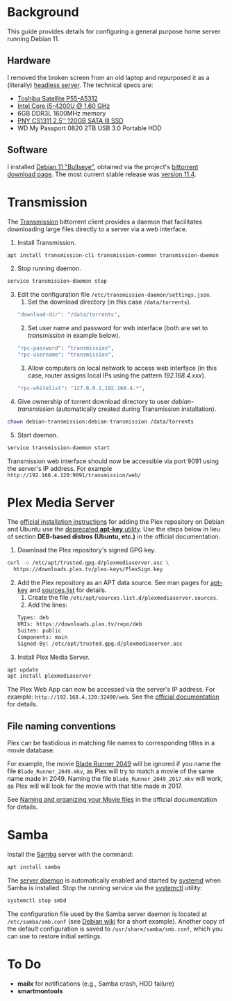 # Background
This guide provides details for configuring a general purpose home server running Debian 11.

## Hardware
I removed the broken screen from an old laptop and repurposed it as a (literally) [headless server](https://en.wikipedia.org/wiki/Headless_computer). The technical specs are:
* [Toshiba Satellite P55-A5312](https://support.dynabook.com/support/modelHome?freeText=1200006797)
* [Intel Core i5-4200U @ 1.60 GHz](https://www.intel.com/content/www/us/en/products/sku/75459/intel-core-i54200u-processor-3m-cache-up-to-2-60-ghz/specifications.html)
* 6GB DDR3L 1600MHz memory
* [PNY CS1311 2.5'' 120GB SATA III SSD](https://www.pny.com/SSD-CS1311?sku=SSD7CS1311-120-RB)
* WD My Passport 0820 2TB USB 3.0 Portable HDD

## Software
I installed [Debian 11 "Bullseye"](https://wiki.debian.org/DebianBullseye), obtained via the project's [bittorrent download page](https://cdimage.debian.org/debian-cd/current-live/amd64/bt-hybrid/). The most current stable release was [version 11.4](https://www.debian.org/News/2022/20220709).


# Transmission
The [Transmission](https://transmissionbt.com/) bittorrent client provides a daemon that facilitates downloading large files directly to a server via a web interface.

1. Install Transmission.
```bash
apt install transmission-cli transmission-common transmission-daemon
```
2. Stop running daemon.
```bash
service transmission-daemon stop
```
3. Edit the configuration file `/etc/transmission-daemon/settings.json`.
    1. Set the download directory (in this case `/data/torrents`).
    ```bash
    "download-dir": "/data/torrents",
    ```
    2. Set user name and password for web interface (both are set to *transmission* in example below).
    ```bash
    "rpc-password": "transmission",
    "rpc-username": "transmission",
    ```
    3. Allow computers on local network to access web interface (in this case, router assigns local IPs using the pattern *192.168.4.xxx*).
    ```bash
    "rpc-whitelist": "127.0.0.1,192.168.4.*",
    ```
4. Give ownership of torrent download directory to user *debian-transmission* (automatically created during Transmission installation).
```bash
chown debian-transmission:debian-transmission /data/torrents
```
5. Start daemon.
```bash
service transmission-daemon start
```

Transmission web interface should now be accessible via port 9091 using the server's IP address. For example `http://192.168.4.120:9091/transmission/web/`


# Plex Media Server
The [official installation instructions](https://support.plex.tv/articles/235974187-enable-repository-updating-for-supported-linux-server-distributions/) for adding the Plex repository on Debian and Ubuntu use the [deprecated **apt-key** utility](https://manpages.debian.org/bullseye/apt/apt-key.8.en.html). Use the steps below in lieu of section **DEB-based distros (Ubuntu, etc.)** in the official documentation.
1. Download the Plex repository's signed GPG key.
```bash
curl -o /etc/apt/trusted.gpg.d/plexmediaserver.asc \
  https://downloads.plex.tv/plex-keys/PlexSign.key
```
2. Add the Plex repository as an APT data source. See man pages for [apt-key](https://manpages.debian.org/bullseye/apt/apt-key.8.en.html) and [sources.list](https://manpages.debian.org/bullseye/apt/sources.list.5.en.html) for details.
    1. Create the file `/etc/apt/sources.list.d/plexmediaserver.sources`.
    2. Add the lines:
    ```bash
    Types: deb
    URIs: https://downloads.plex.tv/repo/deb
    Suites: public
    Components: main
    Signed-By: /etc/apt/trusted.gpg.d/plexmediaserver.asc
    ```
3. Install Plex Media Server.
```bash
apt update
apt install plexmediaserver
```

The Plex Web App can now be accessed via the server's IP address. For example: `http://192.168.4.120:32400/web`. See the [official documentation](https://support.plex.tv/articles/200288666-opening-plex-web-app/) for details.

## File naming conventions
Plex can be fastidious in matching file names to corresponding titles in a movie database.

For example, the movie [Blade Runner 2049](https://www.warnerbros.com/movies/blade-runner-2049) will be ignored if you name the file `Blade_Runner_2049.mkv`, as Plex will try to match a movie of the same name made in 2049. Naming the file `Blade_Runner_2049_2017.mkv` will work, as Plex will will look for the movie with that title made in 2017.

See [Naming and organizing your Movie files](https://support.plex.tv/articles/naming-and-organizing-your-movie-media-files/) in the official documentation for details.


# Samba
Install the [Samba](https://www.samba.org/samba/) server with the command:
```bash
apt install samba
```

The [server daemon](https://www.samba.org/samba/docs/current/man-html/smbd.8.html) is automatically enabled and started by [systemd](https://wiki.debian.org/systemd) when Samba is installed. Stop the running service via the [systemctl](https://manpages.debian.org/bullseye/systemd/systemctl.1.en.html) utility:
```bash
systemctl stop smbd
```

The configuration file used by the Samba server daemon is located at `/etc/samba/smb.conf` (see [Debian wiki](https://wiki.debian.org/Samba/ServerSimple) for a short example). Another copy of the default configuration is saved to `/usr/share/samba/smb.conf`, which you can use to restore initial settings.

# To Do
* **mailx** for notifications (e.g., Samba crash, HDD failure)
* **smartmontools**